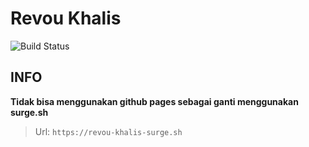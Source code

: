 # Revou Khalis

![Build Status](https://github.com/khalisafkari/revou/actions/workflows/main.yml/badge.svg?event=push)

## INFO 
**Tidak bisa menggunakan github pages sebagai ganti menggunakan surge.sh**
> Url: `https://revou-khalis-surge.sh`

